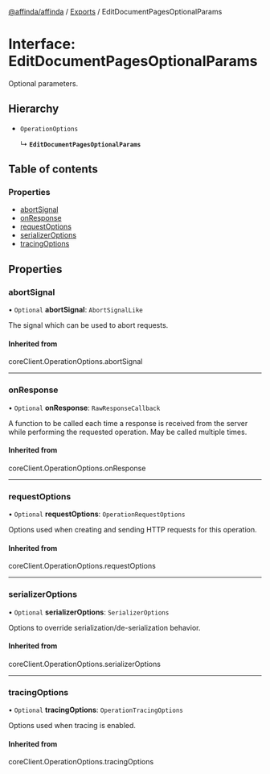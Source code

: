 [@affinda/affinda](../README.md) / [Exports](../modules.md) / EditDocumentPagesOptionalParams

# Interface: EditDocumentPagesOptionalParams

Optional parameters.

## Hierarchy

- `OperationOptions`

  ↳ **`EditDocumentPagesOptionalParams`**

## Table of contents

### Properties

- [abortSignal](EditDocumentPagesOptionalParams.md#abortsignal)
- [onResponse](EditDocumentPagesOptionalParams.md#onresponse)
- [requestOptions](EditDocumentPagesOptionalParams.md#requestoptions)
- [serializerOptions](EditDocumentPagesOptionalParams.md#serializeroptions)
- [tracingOptions](EditDocumentPagesOptionalParams.md#tracingoptions)

## Properties

### abortSignal

• `Optional` **abortSignal**: `AbortSignalLike`

The signal which can be used to abort requests.

#### Inherited from

coreClient.OperationOptions.abortSignal

___

### onResponse

• `Optional` **onResponse**: `RawResponseCallback`

A function to be called each time a response is received from the server
while performing the requested operation.
May be called multiple times.

#### Inherited from

coreClient.OperationOptions.onResponse

___

### requestOptions

• `Optional` **requestOptions**: `OperationRequestOptions`

Options used when creating and sending HTTP requests for this operation.

#### Inherited from

coreClient.OperationOptions.requestOptions

___

### serializerOptions

• `Optional` **serializerOptions**: `SerializerOptions`

Options to override serialization/de-serialization behavior.

#### Inherited from

coreClient.OperationOptions.serializerOptions

___

### tracingOptions

• `Optional` **tracingOptions**: `OperationTracingOptions`

Options used when tracing is enabled.

#### Inherited from

coreClient.OperationOptions.tracingOptions
